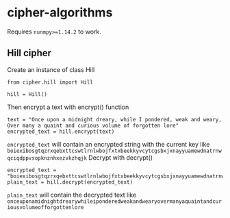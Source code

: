 # cipher-algorithms
Requires `nunmpy>=1.14.2` to work.
## Hill cipher
Create an instance of class Hill
```
from cipher.hill import Hill

hill = Hill()
```
Then encrypt a text with encrypt() function
```
text = "Once upon a midnight dreary, while I pondered, weak and weary, Over many a quaint and curious volume of forgotten lore"
encrypted_text = hill.encrypt(text)
```
`encrypted_text` will contain an encrypted string with the current key like `boiexibosgtqzrxqebxttcswtlrnlwbojfxtxbeekkyvcytcgsbxjxnayyuamewdnatrnwqciqdppvsopknznhxezvkzhqjk`
Decrypt with decrypt()
```
encrypted_text = "boiexibosgtqzrxqebxttcswtlrnlwbojfxtxbeekkyvcytcgsbxjxnayyuamewdnatrnwqciqdppvsopknznhxezvkzhqjk"
plain_text = hill.decrypt(encrypted_text)
```
`plain_text` will contain the decrypted text like `onceuponamidnightdrearywhileiponderedweakandwearyovermanyaquaintandcuriousvolumeofforgottenlore`
